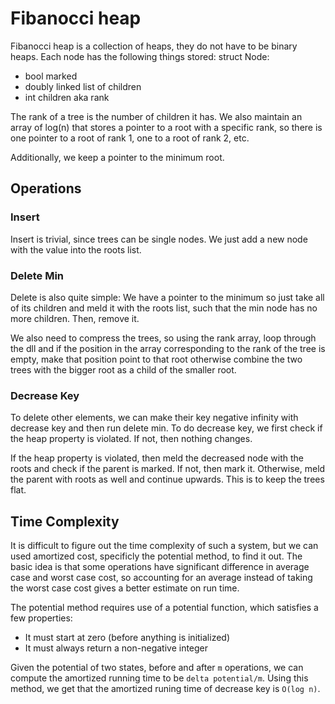 # Fibanocci heap

Fibanocci heap is a collection of heaps, they do not have to be binary heaps.
Each node has the following things stored:
struct Node:

- bool marked
- doubly linked list of children
- int children aka rank

The rank of a tree is the number of children it has.
We also maintain an array of log(n) that stores a pointer to a root with a specific rank, so there is one pointer to a root of rank 1, one to a root of rank 2, etc.  

Additionally, we keep a pointer to the minimum root.

## Operations

### Insert

Insert is trivial, since trees can be single nodes. We just add a new node with the value into the roots list.

### Delete Min

Delete is also quite simple: We have a pointer to the minimum so just take all of its children and meld it with the roots list, such that the min node has no more children. Then, remove it.

We also need to compress the trees, so using the rank array, loop through the dll and if the position in the array corresponding to the rank of the tree is empty, make that position point to that root otherwise combine the two trees with the bigger root as a child of the smaller root.

### Decrease Key

To delete other elements, we can make their key negative infinity with decrease key and then run delete min. To do decrease key, we first check if the heap property is violated. If not, then nothing changes.  

If the heap property is violated, then meld the decreased node with the roots and check if the parent is marked. If not, then mark it. Otherwise, meld the parent with roots as well and continue upwards. This is to keep the trees flat.

## Time Complexity

It is difficult to figure out the time complexity of such a system, but we can used amortized cost, specificly the potential method, to find it out. The basic idea is that some operations have significant difference in average case and worst case cost, so accounting for an average instead of taking the worst case cost gives a better estimate on run time.

The potential method requires use of a potential function, which satisfies a few properties:

- It must start at zero (before anything is initialized)
- It must always return a non-negative integer

Given the potential of two states, before and after `m` operations, we can compute the amortized running time to be `delta potential/m`.
Using this method, we get that the amortized runing time of decrease key is `O(log n)`.
